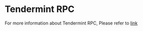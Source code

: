 # Tendermint RPC

For more information about Tendermint RPC, Please refer to [link](https://tendermint.metaos.im)
